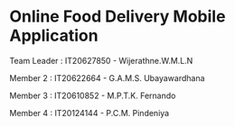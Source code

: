 # Online Food Delivery Mobile Application

Team Leader : IT20627850 - Wijerathne.W.M.L.N

Member 2 : IT20622664 - G.A.M.S. Ubayawardhana

Member 3 : IT20610852 - M.P.T.K. Fernando

Member 4 : IT20124144 - P.C.M. Pindeniya

